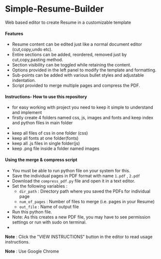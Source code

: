 # Simple-Resume-Builder
Web based editor to create Resume in a customizable template

#### Features
- Resume content can be edited just like a normal document editor (cut,copy,undo etc).
- Entire sections can be added, reordered, removed just by cut,copy,pasting method.
- Section visibility can be toggled while retaining the content.
- Options provided in the left panel to modify the template and formatting.
- Sub-points can be added with various bullet styles and adjustable indentation.
- Script provided to merge multiple pages and compress the PDF.


#### Instructions- How to use this repository

- for easy working with project you need to keep it simple to understand and implement
-  firstly create 4 folders named css, js, images and fonts and keep index and python files in main folder
-  
- keep all files of css in one folder (css)
- keep all fonts at one folder(fonts)
- keep all .js files in single folder(js)
- keep .png file inside a folder named images

#### Using the merge & compress script
- You must be able to run python file on your system for this.
- Save the individual pages in PDF format with name ```1.pdf``` , ```2.pdf```
- Download the ```compress_pdf.py``` file and open it in a text editor.
- Set the following variables :
	- ```dir_path``` : Directory path where you saved the PDFs for individual page
	- ```num_of_pages``` : Number of files to merge (i.e. pages in your Resume)
	- ```out_file``` : Name of output file
- Run this python file.
- Note: As this creates a new PDF file, you may have to see permission settings or run with sudo on terminal.
- 
**Note** : Click the "VIEW INSTRUCTIONS" button in the editor to read usage instructions.

**Note** : Use Google Chrome
